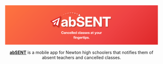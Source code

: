 ![abSENT Github Banner](https://github.com/absent-cc/branding/blob/main/assets/banner.svg)
<!-- 
<p align="center">
<img src="https://emojipedia-us.s3.dualstack.us-west-1.amazonaws.com/thumbs/120/apple/285/mobile-phone_1f4f1.png"
alt="Mobile Phone" width="40" height="40">
<img src="https://emojipedia-us.s3.dualstack.us-west-1.amazonaws.com/thumbs/120/google/313/bell_1f514.png" alt="Bell" width="40" height="40">
<p> -->

<p align="center">
  <a href="https://absent.cc"><b>abSENT</b></a> is a mobile app for Newton high schoolers that notifies them of absent teachers and cancelled classes.
</p>
